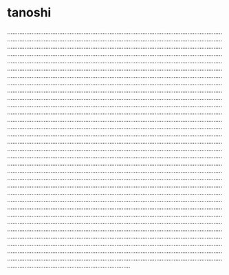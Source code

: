 # tanoshi
.......................................................................................................................................................................................................................................................................................................................................................................................................................................................................................................................................................................................................................................................................................................................................................................................................................................................................................................................................................................................................................................................................................................................................................................................................................................................................................................................................................................................................................................................................................................................................................................................................................................................................................................................................................................................................................................................................................................................................................................................................................................................................................................................................................................................................................................................................................................................................................................................................................................................................................................................................................................................................................................................................................................................................................................................................................................................................................................................................................................................................................................................................................................................................................................................................................................................................................................................................................................................................................................................................................................................................................................................................................................................................................................................................................................................................................................................................................................................................................................................................................................................................................................................................................................................................